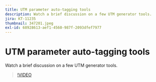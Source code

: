```yaml
---
title: UTM parameter auto-tagging tools
description: Watch a brief discussion on a few UTM generator tools.
jira: KT-11235
thumbnail: 347201.jpeg
exl-id: 68928613-aef1-4560-987f-2093dfef7977
---
```

# UTM parameter auto-tagging tools

Watch a brief discussion on a few UTM generator tools.

>[!VIDEO](https://video.tv.adobe.com/v/347201/?quality=12&learn=on)

